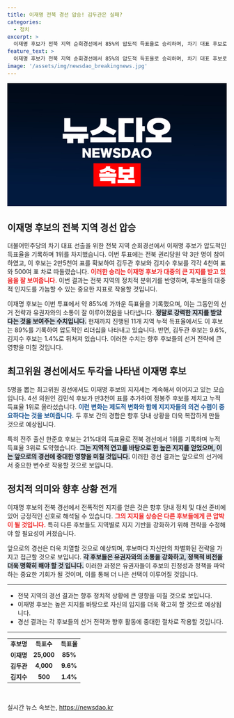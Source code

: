 ```yaml
---
title: 이재명 전북 경선 압승! 김두관은 실패?
categories:
  - 정치
excerpt: >
  이재명 후보가 전북 지역 순회경선에서 85%의 압도적 득표율로 승리하며, 차기 대표 후보로서의 입지를 더욱 확고히 했습니다. 다른 후보들의 득표율이 미미한 가운데, 경선 결과가 정치 지형에 어떤 변화를 가져올지 주목됩니다.
feature_text: >
  이재명 후보가 전북 지역 순회경선에서 85%의 압도적 득표율로 승리하며, 차기 대표 후보로서의 입지를 더욱 확고히 했습니다. 다른 후보들의 득표율이 미미한 가운데, 경선 결과가 정치 지형에 어떤 변화를 가져올지 주목됩니다.
image: '/assets/img/newsdao_breakingnews.jpg'
---
```


<p><img src="/assets/img/newsdao_breakingnews.jpg" alt="cryptoinkorea 속보" /></p>

<h2 data-ke-size="size26">이재명 후보의 전북 지역 경선 압승</h2>

<p data-ke-size="size16">더불어민주당의 차기 대표 선출을 위한 전북 지역 순회경선에서 이재명 후보가 압도적인 득표율을 기록하며 1위를 차지했습니다. 이번 투표에는 전북 권리당원 약 3만 명이 참여하였고, 이 후보는 2만5천여 표를 확보하여 김두관 후보와 김지수 후보를 각각 4천여 표와 500여 표 차로 따돌렸습니다. <b><span style="color: #ee2323;">이러한 승리는 이재명 후보가 대중의 큰 지지를 받고 있음을 잘 보여줍니다.</span></b> 이번 결과는 전북 지역의 정치적 분위기를 반영하며, 후보들의 대중적 인지도를 가늠할 수 있는 중요한 지표로 작용할 것입니다.</p>

<p data-ke-size="size16">이재명 후보는 이번 투표에서 약 85%에 가까운 득표율을 기록했으며, 이는 그동안의 선거 전략과 유권자와의 소통이 잘 이루어졌음을 나타냅니다. <b><span style="background-color: #21538527;">정말로 강력한 지지를 받았다는 것을 보여주는 수치입니다.</span></b> 현재까지 진행된 11개 지역 누적 득표율에서도 이 후보는 89%를 기록하여 압도적인 리더십을 나타내고 있습니다. 반면, 김두관 후보는 9.6%, 김지수 후보는 1.4%로 뒤처져 있습니다. 이러한 수치는 향후 후보들의 선거 전략에 큰 영향을 미칠 것입니다.</p>

<h2 data-ke-size="size26">최고위원 경선에서도 두각을 나타낸 이재명 후보</h2>

<p data-ke-size="size16">5명을 뽑는 최고위원 경선에서도 이재명 후보의 지지세는 계속해서 이어지고 있는 모습입니다. 4선 의원인 김민석 후보가 만3천여 표를 추가하여 정봉주 후보를 제치고 누적 득표율 1위로 올라섰습니다. <b><span style="color: #1a5490;">이런 변화는 제도적 변화와 함께 지지자들의 의견 수렴이 중요하다는 것을 보여줍니다.</span></b> 두 후보 간의 경합은 향후 당내 상황을 더욱 복잡하게 만들 것으로 예상됩니다.</p>

<p data-ke-size="size16">특히 전주 출신 한준호 후보는 21%대의 득표율로 전북 경선에서 1위를 기록하며 누적 득표율 3위로 도약했습니다. <b><span style="background-color: #21538527;">그는 지역적 연고를 바탕으로 한 높은 지지를 얻었으며, 이는 앞으로의 경선에 중대한 영향을 미칠 것입니다.</span></b> 이러한 경선 결과는 앞으로의 선거에서 중요한 변수로 작용할 것으로 보입니다.</p>

<h2 data-ke-size="size26">정치적 의미와 향후 상황 전개</h2>

<p data-ke-size="size16">이재명 후보의 전북 경선에서 전폭적인 지지를 얻은 것은 향후 당내 정치 및 대선 준비에 있어 긍정적인 신호로 해석될 수 있습니다. <b><span style="color: #ee2323;">그의 지지율 상승은 다른 후보들에게 큰 압박이 될 것입니다.</span></b> 특히 다른 후보들도 지역별로 지지 기반을 강화하기 위해 전략을 수정해야 할 필요성이 커졌습니다.</p>

<p data-ke-size="size16">앞으로의 경선은 더욱 치열할 것으로 예상되며, 후보마다 자신만의 차별화된 전략을 가지고 접근할 것으로 보입니다. <b><span style="background-color: #21538527;">각 후보들은 유권자와의 소통을 강화하고, 정책적 비전을 더욱 명확히 해야 할 것 입니다.</span></b> 이러한 과정은 유권자들이 후보의 진정성과 정책을 파악하는 중요한 기회가 될 것이며, 이를 통해 더 나은 선택이 이루어질 것입니다.</p>

<hr />

<ul>
<li>전북 지역의 경선 결과는 향후 정치적 상황에 큰 영향을 미칠 것으로 보입니다.</li>
<li>이재명 후보는 높은 지지를 바탕으로 자신의 입지를 더욱 확고히 할 것으로 예상됩니다.</li>
<li>경선 결과는 각 후보들의 선거 전략과 향후 활동에 중대한 절차로 작용할 것입니다.</li>
</ul>

<hr />

<table>
<tr>
<td style="text-align: center; height: 17px;"><b>후보명</b></td>
<td style="text-align: center; height: 17px;"><b>득표수</b></td>
<td style="text-align: center; height: 17px;"><b>득표율</b></td>
</tr>
<tr>
<td style="text-align: center; height: 17px;"><b>이재명</b></td>
<td style="text-align: center; height: 17px;"><b>25,000</b></td>
<td style="text-align: center; height: 17px;"><b>85%</b></td>
</tr>
<tr>
<td style="text-align: center; height: 17px;"><b>김두관</b></td>
<td style="text-align: center; height: 17px;"><b>4,000</b></td>
<td style="text-align: center; height: 17px;"><b>9.6%</b></td>
</tr>
<tr>
<td style="text-align: center; height: 17px;"><b>김지수</b></td>
<td style="text-align: center; height: 17px;"><b>500</b></td>
<td style="text-align: center; height: 17px;"><b>1.4%</b></td>
</tr>
</table>

<p data-ke-size="size16">&nbsp;</p>
실시간 뉴스 속보는, <a href="https://newsdao.kr" rel="dofollow">https://newsdao.kr</a>


